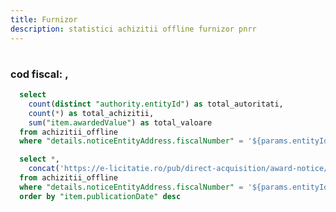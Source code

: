 ```yaml
---
title: Furnizor
description: statistici achizitii offline furnizor pnrr
---
```


# <Value data={achizitii_offline_furnizor} row=0 column="details.noticeEntityAddress.organization" />
### cod fiscal: <Value data={achizitii_offline_furnizor} row=0 column="details.noticeEntityAddress.fiscalNumber" />, <Value data={achizitii_offline_furnizor} row=0 column="details.noticeEntityAddress.city" />

<BigValue 
  data={furnizor_stats} 
  value=total_achizitii
  title="Achizitii"
/>

<BigValue 
  data={furnizor_stats} 
  value=total_autoritati
  title="Autoritati"
/>

<BigValue 
  data={furnizor_stats} 
  value=total_valoare
  title="Valoare"
  fmt="num2m"
  color=green
/>

```sql furnizor_stats
  select
    count(distinct "authority.entityId") as total_autoritati,
    count(*) as total_achizitii,
    sum("item.awardedValue") as total_valoare
  from achizitii_offline 
  where "details.noticeEntityAddress.fiscalNumber" = '${params.entityId}'
```

```sql achizitii_offline_furnizor
  select *,
    concat('https://e-licitatie.ro/pub/direct-acquisition/award-notice/view/', cast("item.daAwardNoticeId" as integer)) as link
  from achizitii_offline 
  where "details.noticeEntityAddress.fiscalNumber" = '${params.entityId}'
  order by "item.publicationDate" desc
```

<DataTable data={achizitii_offline_furnizor} rowShading=true search=true rows=50 wrapTitles=true>
  <Column id="link" openInNewTab=true title="Cod achizitie" contentType=link linkLabel="item.noticeNo" />
  <Column id="item.awardedValue" title="Valoare" fmt="num2k" contentType=colorscale />
  <Column id="item.publicationDate" title="Data publicare" fmt="dd-mm-yyyy" />
  <Column id="details.finalizationDate" title="Data finalizare" fmt="dd-mm-yyyy" />
  <Column id="item.contractObject" title="Nume achizitie" />
  <Column id="authority.fiscalNumber" title="Cod fiscal" />
  <Column id="authority.entityName" title="Autoritate" />
  <Column id="authority.city" title="Oras" />
  <Column id="authority.county" title="Judet" />
  <Column id="item.cpvCode" title="Cod CPV" />
</DataTable>